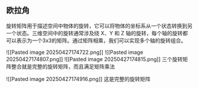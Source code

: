 
## 欧拉角

旋转矩阵用于描述空间中物体的旋转，它可以将物体的坐标系从一个状态转换到另一个状态。三维空间中的旋转通常涉及绕 X、Y 和 Z 轴的旋转，每个轴的旋转都可以表示为一个3x3的矩阵。通过矩阵相乘，我们可以实现多个轴的旋转组合。

![[Pasted image 20250427174722.png]]
![[Pasted image 20250427174807.png]]
![[Pasted image 20250427174815.png]]
三个旋转矩阵整合就是完整的旋转矩阵，而且满足矩阵乘法

![[Pasted image 20250427174916.png]]
这是完整的旋转矩阵


